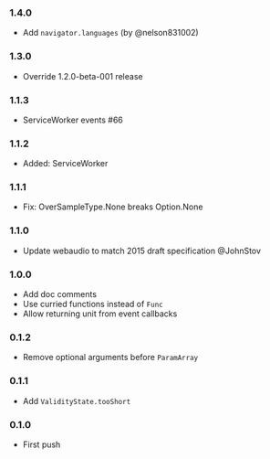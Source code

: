 ### 1.4.0

* Add `navigator.languages` (by @nelson831002)

### 1.3.0

* Override 1.2.0-beta-001 release

### 1.1.3

* ServiceWorker events #66

### 1.1.2

* Added: ServiceWorker

### 1.1.1

* Fix: OverSampleType.None breaks Option.None

### 1.1.0

* Update webaudio to match 2015 draft specification @JohnStov

### 1.0.0

* Add doc comments
* Use curried functions instead of `Func`
* Allow returning unit from event callbacks

### 0.1.2

* Remove optional arguments before `ParamArray`

### 0.1.1

* Add `ValidityState.tooShort`

### 0.1.0

* First push
